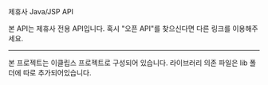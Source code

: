 제휴사 Java/JSP API

본 API는 제휴사 전용 API입니다. 혹시 "오픈 API"를 찾으신다면 다른 링크를 이용해주세요.

--------------------------------------------------------------------

본 프로젝트는 이클립스 프로젝트로 구성되어 있습니다.
라이브러리 의존 파일은 lib 폴더에 따로 추가되어있습니다.


